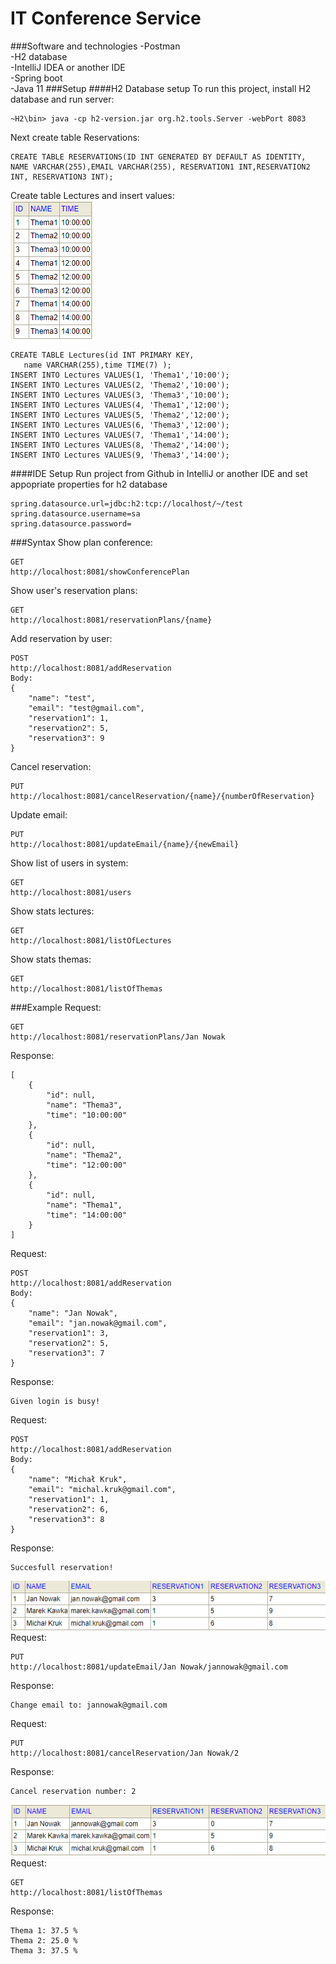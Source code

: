 # IT Conference Service
###Software and technologies
-Postman<br>
-H2 database<br>
-IntelliJ IDEA or another IDE<br>
-Spring boot<br>
-Java 11
###Setup
####H2 Database setup
To run this project, install H2 database and run server:<br>
````
~H2\bin> java -cp h2-version.jar org.h2.tools.Server -webPort 8083
````
Next create table Reservations:<br>
````
CREATE TABLE RESERVATIONS(ID INT GENERATED BY DEFAULT AS IDENTITY, NAME VARCHAR(255),EMAIL VARCHAR(255), RESERVATION1 INT,RESERVATION2 INT, RESERVATION3 INT);
````
Create table Lectures and insert values:<br>
![Results](ssLectures.png)<br>
````
CREATE TABLE Lectures(id INT PRIMARY KEY,
   name VARCHAR(255),time TIME(7) );
INSERT INTO Lectures VALUES(1, 'Thema1','10:00');
INSERT INTO Lectures VALUES(2, 'Thema2','10:00');
INSERT INTO Lectures VALUES(3, 'Thema3','10:00');
INSERT INTO Lectures VALUES(4, 'Thema1','12:00');
INSERT INTO Lectures VALUES(5, 'Thema2','12:00');
INSERT INTO Lectures VALUES(6, 'Thema3','12:00');
INSERT INTO Lectures VALUES(7, 'Thema1','14:00');
INSERT INTO Lectures VALUES(8, 'Thema2','14:00');
INSERT INTO Lectures VALUES(9, 'Thema3','14:00');
````
####IDE Setup
Run project from Github in IntelliJ or another IDE and set appopriate properties for h2 database
````
spring.datasource.url=jdbc:h2:tcp://localhost/~/test
spring.datasource.username=sa
spring.datasource.password=
````
###Syntax
Show plan conference:
````
GET
http://localhost:8081/showConferencePlan
````
Show user's reservation plans:
````
GET
http://localhost:8081/reservationPlans/{name}
````
Add reservation by user:
````
POST
http://localhost:8081/addReservation
Body:
{
    "name": "test",
    "email": "test@gmail.com",
    "reservation1": 1,
    "reservation2": 5,
    "reservation3": 9
}
````
Cancel reservation:
````
PUT
http://localhost:8081/cancelReservation/{name}/{numberOfReservation}
````
Update email:
````
PUT
http://localhost:8081/updateEmail/{name}/{newEmail}
````
Show list of users in system:
````
GET
http://localhost:8081/users
````
Show stats lectures:
````
GET
http://localhost:8081/listOfLectures
````
Show stats themas:
````
GET
http://localhost:8081/listOfThemas
````
###Example
Request:
````
GET
http://localhost:8081/reservationPlans/Jan Nowak
````
Response:
````
[
    {
        "id": null,
        "name": "Thema3",
        "time": "10:00:00"
    },
    {
        "id": null,
        "name": "Thema2",
        "time": "12:00:00"
    },
    {
        "id": null,
        "name": "Thema1",
        "time": "14:00:00"
    }
]
````
Request:
````
POST
http://localhost:8081/addReservation
Body:
{
    "name": "Jan Nowak",
    "email": "jan.nowak@gmail.com",
    "reservation1": 3,
    "reservation2": 5,
    "reservation3": 7
}
````
Response:
````
Given login is busy!
````
Request:
````
POST
http://localhost:8081/addReservation
Body:
{
    "name": "Michał Kruk",
    "email": "michal.kruk@gmail.com",
    "reservation1": 1,
    "reservation2": 6,
    "reservation3": 8
}
````
Response:
````
Succesfull reservation!
````
![Results](ssAfterReservation.png)<br>
Request:
````
PUT
http://localhost:8081/updateEmail/Jan Nowak/jannowak@gmail.com
````
Response:
````
Change email to: jannowak@gmail.com
````
Request:
````
PUT
http://localhost:8081/cancelReservation/Jan Nowak/2
````
Response:
````
Cancel reservation number: 2
````
![Results](ssAfterUpdateEmailAndCancelReservation.png)<br>
Request:
````
GET
http://localhost:8081/listOfThemas
````
Response:
````
Thema 1: 37.5 % 
Thema 2: 25.0 % 
Thema 3: 37.5 %
````